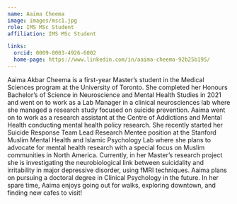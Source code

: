 ```yaml
---
name: Aaima Cheema
image: images/msc1.jpg
role: IMS MSc Student
affiliation: IMS MSc Student

links:
  orcid: 0009-0003-4926-6002
  home-page: https://www.linkedin.com/in/aaima-cheema-92b25b195/
---
```

Aaima Akbar Cheema is a first-year Master’s student in the Medical Sciences program at the University of Toronto. She completed her Honours Bachelor’s of Science in Neuroscience and Mental Health Studies in 2021 and went on to work as a Lab Manager in a clinical neurosciences lab where she managed a research study focused on suicide prevention. Aaima went on to work as a research assistant at the Centre of Addictions and Mental Health conducting mental health policy research. She recently started her Suicide Response Team Lead Research Mentee position at the Stanford Muslim Mental Health and Islamic Psychology Lab where she plans to advocate for mental health research with a special focus on Muslim communities in North America. Currently, in her Master’s research project she is investigating the neurobiological link between suicidality and irritability in major depressive disorder, using fMRI techniques. Aaima plans on pursuing a doctoral degree in Clinical Psychology in the future. In her spare time, Aaima enjoys going out for walks, exploring downtown, and finding new cafes to visit!
